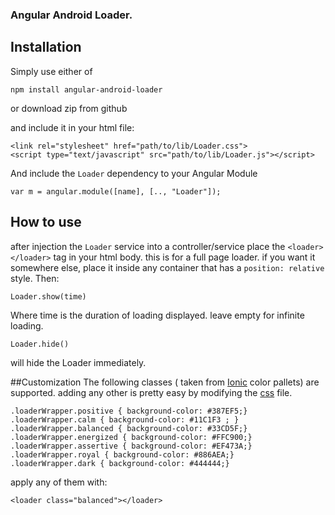 ### Angular Android Loader.

## Installation
Simply use either of
```
npm install angular-android-loader
```

or download zip from github

and include it in your html file:
```
<link rel="stylesheet" href="path/to/lib/Loader.css">
<script type="text/javascript" src="path/to/lib/Loader.js"></script>
```

And include the `Loader` dependency to your Angular Module
```
var m = angular.module([name], [.., "Loader"]);
```

## How to use
after injection the `Loader` service into a controller/service place the `<loader></loader>` tag in your html body. this is for a full page loader. if you want it somewhere else, place it inside any container that has a `position: relative` style.
Then:
```
Loader.show(time)
```
Where time is the duration of loading displayed. leave empty for infinite loading.

```
Loader.hide()
```
will hide the Loader immediately.

##Customization
The following classes ( taken from [Ionic](http://ionicframework.com/) color pallets) are supported. adding any other is pretty easy by modifying the [css](https://github.com/Kianenigma/AngularAndroidLoader/blob/master/src/Loader.css#L18) file.
```
.loaderWrapper.positive { background-color: #387EF5;}
.loaderWrapper.calm { background-color: #11C1F3 ; }
.loaderWrapper.balanced { background-color: #33CD5F;}
.loaderWrapper.energized { background-color: #FFC900;}
.loaderWrapper.assertive { background-color: #EF473A;}
.loaderWrapper.royal { background-color: #886AEA;}
.loaderWrapper.dark { background-color: #444444;}
```
apply any of them with:
```
<loader class="balanced"></loader>
```
